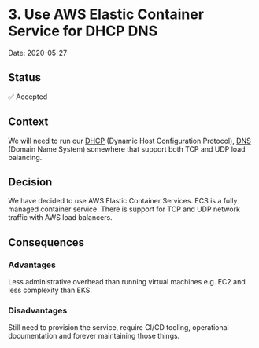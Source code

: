  # 3. Use AWS Elastic Container Service for DHCP DNS
  Date: 2020-05-27

  ## Status
  ✅ Accepted

  ## Context

We will need to run our [DHCP](https://en.wikipedia.org/wiki/Dynamic_Host_Configuration_Protocol) (Dynamic Host Configuration Protocol), [DNS](https://en.wikipedia.org/wiki/Domain_Name_System) (Domain Name System) somewhere that support both TCP and UDP load balancing.

  ## Decision

We have decided to use AWS Elastic Container Services. ECS is a fully managed container service. There is support for TCP and UDP network traffic with AWS load balancers.

  ## Consequences

  ### Advantages

  Less administrative overhead than running virtual machines e.g. EC2 and less complexity than EKS.



  ### Disadvantages

Still need to provision the service, require CI/CD tooling, operational documentation and forever maintaining those things.
